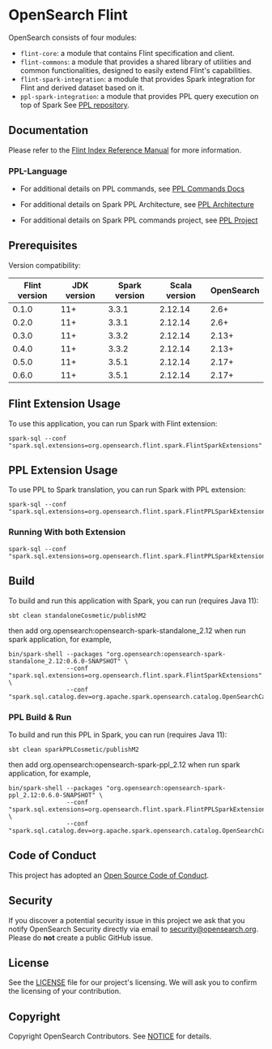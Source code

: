 # OpenSearch Flint

OpenSearch consists of four modules:

- `flint-core`: a module that contains Flint specification and client.
- `flint-commons`: a module that provides a shared library of utilities and common functionalities, designed to easily extend Flint's capabilities.
- `flint-spark-integration`: a module that provides Spark integration for Flint and derived dataset based on it.
- `ppl-spark-integration`: a module that provides PPL query execution on top of Spark See [PPL repository](https://github.com/opensearch-project/piped-processing-language).

## Documentation

Please refer to the [Flint Index Reference Manual](./docs/index.md) for more information.

### PPL-Language

* For additional details on PPL commands, see [PPL Commands Docs](docs/ppl-lang/README.md)

* For additional details on Spark PPL Architecture, see [PPL Architecture](docs/ppl-lang/PPL-on-Spark.md)

* For additional details on Spark PPL commands project, see [PPL Project](https://github.com/orgs/opensearch-project/projects/214/views/2)

## Prerequisites

Version compatibility:

| Flint version | JDK version | Spark version | Scala version | OpenSearch |
|---------------|-------------|---------------|---------------|------------|
| 0.1.0         | 11+         | 3.3.1         | 2.12.14       | 2.6+       |
| 0.2.0         | 11+         | 3.3.1         | 2.12.14       | 2.6+       |
| 0.3.0         | 11+         | 3.3.2         | 2.12.14       | 2.13+      |
| 0.4.0         | 11+         | 3.3.2         | 2.12.14       | 2.13+      |
| 0.5.0         | 11+         | 3.5.1         | 2.12.14       | 2.17+      |
| 0.6.0         | 11+         | 3.5.1         | 2.12.14       | 2.17+      |

## Flint Extension Usage 

To use this application, you can run Spark with Flint extension:

```
spark-sql --conf "spark.sql.extensions=org.opensearch.flint.spark.FlintSparkExtensions"
```

## PPL Extension Usage

To use PPL to Spark translation, you can run Spark with PPL extension:

```
spark-sql --conf "spark.sql.extensions=org.opensearch.flint.spark.FlintPPLSparkExtensions"
```

### Running With both Extension 
```
spark-sql --conf "spark.sql.extensions=org.opensearch.flint.spark.FlintPPLSparkExtensions,org.opensearch.flint.spark.FlintSparkExtensions"
```

## Build

To build and run this application with Spark, you can run (requires Java 11):

```
sbt clean standaloneCosmetic/publishM2
```
then add org.opensearch:opensearch-spark-standalone_2.12 when run spark application, for example,
```
bin/spark-shell --packages "org.opensearch:opensearch-spark-standalone_2.12:0.6.0-SNAPSHOT" \
                --conf "spark.sql.extensions=org.opensearch.flint.spark.FlintSparkExtensions" \
                --conf "spark.sql.catalog.dev=org.apache.spark.opensearch.catalog.OpenSearchCatalog"
```

### PPL Build & Run 

To build and run this PPL in Spark, you can run (requires Java 11):

```
sbt clean sparkPPLCosmetic/publishM2
```
then add org.opensearch:opensearch-spark-ppl_2.12 when run spark application, for example,
```
bin/spark-shell --packages "org.opensearch:opensearch-spark-ppl_2.12:0.6.0-SNAPSHOT" \
                --conf "spark.sql.extensions=org.opensearch.flint.spark.FlintPPLSparkExtensions" \
                --conf "spark.sql.catalog.dev=org.apache.spark.opensearch.catalog.OpenSearchCatalog"

```

## Code of Conduct

This project has adopted an [Open Source Code of Conduct](./CODE_OF_CONDUCT.md).

## Security

If you discover a potential security issue in this project we ask that you notify OpenSearch Security directly via email to security@opensearch.org. Please do **not** create a public GitHub issue.

## License

See the [LICENSE](./LICENSE.txt) file for our project's licensing. We will ask you to confirm the licensing of your contribution.

## Copyright

Copyright OpenSearch Contributors. See [NOTICE](./NOTICE) for details.
